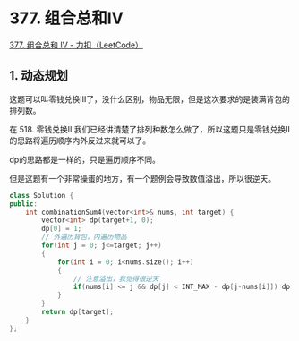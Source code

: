 # 377. 组合总和Ⅳ

[377. 组合总和 Ⅳ - 力扣（LeetCode）](https://leetcode.cn/problems/combination-sum-iv/)



## 1. 动态规划

这题可以叫零钱兑换Ⅲ了，没什么区别，物品无限，但是这次要求的是装满背包的排列数。

在 518. 零钱兑换Ⅱ 我们已经讲清楚了排列种数怎么做了，所以这题只是零钱兑换Ⅱ的思路将遍历顺序内外反过来就可以了。

dp的思路都是一样的，只是遍历顺序不同。

但是这题有一个非常操蛋的地方，有一个题例会导致数值溢出，所以很逆天。

```c++
class Solution {
public:
    int combinationSum4(vector<int>& nums, int target) {
        vector<int> dp(target+1, 0);
        dp[0] = 1;
        // 外遍历背包，内遍历物品
        for(int j = 0; j<=target; j++)
        {
            for(int i = 0; i<nums.size(); i++)
            {
                // 注意溢出，我觉得很逆天
                if(nums[i] <= j && dp[j] < INT_MAX - dp[j-nums[i]]) dp[j] = dp[j] + dp[j-nums[i]];
            }
        }
        return dp[target];
    }
};
```

